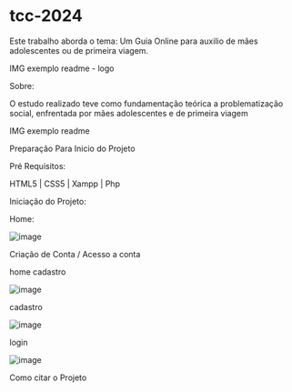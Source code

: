 # tcc-2024
Este trabalho aborda o tema:  Um Guia Online para auxilio de mães adolescentes ou de primeira viagem.


IMG exemplo readme - logo

Sobre:

O estudo realizado teve como fundamentação teórica a problematização social, enfrentada por mães adolescentes e de primeira viagem


IMG exemplo readme

Preparação Para Inicio do Projeto



Pré Requisitos:

HTML5  |  CSS5  |  Xampp  |  Php

Iniciação do Projeto:

Home:

![image](https://github.com/user-attachments/assets/17ff189b-75e3-4119-b25c-ac55f35db503)


Criação de Conta / Acesso a conta


home cadastro 

![image](https://github.com/user-attachments/assets/7f53a10b-3241-4c1f-bf3c-b9d942e92385)

cadastro

![image](https://github.com/user-attachments/assets/12732b2a-ef4a-46cc-bad4-415590fab959)

login

![image](https://github.com/user-attachments/assets/31e1cc85-7342-4ee7-a283-b22a08da215f)




Como citar o Projeto
